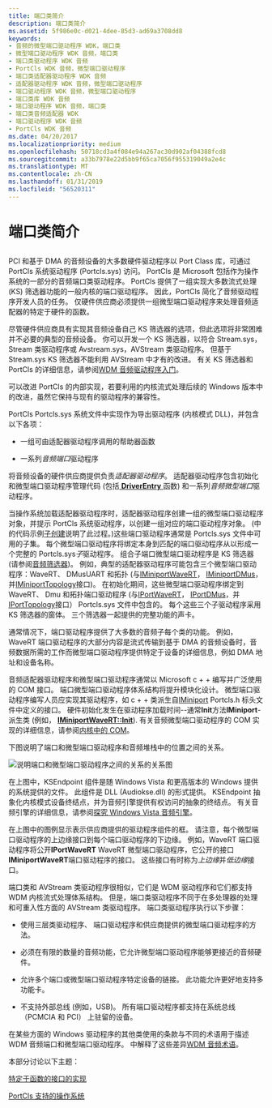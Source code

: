```yaml
---
title: 端口类简介
description: 端口类简介
ms.assetid: 5f986e0c-d021-4dee-85d3-ad69a3708dd8
keywords:
- 音频的微型端口驱动程序 WDK，端口类
- 微型端口驱动程序 WDK 音频，端口类
- 端口类驱动程序 WDK 音频
- PortCls WDK 音频，微型端口驱动程序
- 端口类适配器驱动程序 WDK 音频
- 适配器驱动程序 WDK 音频，微型端口驱动程序
- 端口驱动程序 WDK 音频，微型端口驱动程序
- 端口类库 WDK 音频
- 端口驱动程序 WDK 音频，端口类
- 端口类音频适配器 WDK
- 端口驱动程序 WDK 音频
- PortCls WDK 音频
ms.date: 04/20/2017
ms.localizationpriority: medium
ms.openlocfilehash: 50718cd3a4f084e94a267ac30d902af04388fcd8
ms.sourcegitcommit: a33b7978e22d5bb9f65ca7056f955319049a2e4c
ms.translationtype: MT
ms.contentlocale: zh-CN
ms.lasthandoff: 01/31/2019
ms.locfileid: "56520311"
---
```

# <a name="introduction-to-port-class"></a>端口类简介


## <span id="introduction_to_port_class"></span><span id="INTRODUCTION_TO_PORT_CLASS"></span>


PCI 和基于 DMA 的音频设备的大多数硬件驱动程序以 Port Class 库，可通过 PortCls 系统驱动程序 (Portcls.sys) 访问。 PortCls 是 Microsoft 包括作为操作系统的一部分的音频端口类驱动程序。 PortCls 提供了一组实现大多数流式处理 (KS) 筛选器功能的一般内核的端口驱动程序。 因此，PortCls 简化了音频驱动程序开发人员的任务。 仅硬件供应商必须提供一组微型端口驱动程序来处理音频适配器的特定于硬件的函数。

尽管硬件供应商具有实现其音频设备自己 KS 筛选器的选项，但此选项将非常困难并不必要的典型的音频设备。 你可以开发一个 KS 筛选器，以符合 Stream.sys，Stream 类驱动程序或 Avstream.sys，AVStream 类驱动程序。 但基于 Stream.sys KS 筛选器不能利用 AVStream 中才有的改进。 有关 KS 筛选器和 PortCls 的详细信息，请参阅[WDM 音频驱动程序入门](getting-started-with-wdm-audio-drivers.md)。

可以改进 PortCls 的内部实现，若要利用的内核流式处理后续的 Windows 版本中的改进，虽然它保持与现有的驱动程序的兼容性。

PortCls Portcls.sys 系统文件中实现作为导出驱动程序 (内核模式 DLL)，并包含以下各项：

-   一组可由适配器驱动程序调用的帮助器函数

-   一系列*音频端口*驱动程序

将音频设备的硬件供应商提供负责*适配器驱动程序*。 适配器驱动程序包含初始化和微型端口驱动程序管理代码 (包括[ **DriverEntry** ](https://msdn.microsoft.com/library/windows/hardware/ff544113)函数) 和一系列*音频微型端口*驱动程序。

当操作系统加载适配器驱动程序时，适配器驱动程序创建一组的微型端口驱动程序对象，并提示 PortCls 系统驱动程序，以创建一组对应的端口驱动程序对象。 (中的代码示例[子创建](subdevice-creation.md)说明了此过程。)这些端口驱动程序通常是 Portcls.sys 文件中可用的子集。 每个微型端口驱动程序将绑定本身到匹配的端口驱动程序从以形成一个完整的 Portcls.sys*子*驱动程序。 组合子端口微型端口驱动程序是 KS 筛选器 (请参阅[音频筛选器](audio-filters.md))。 例如，典型的适配器驱动程序可能包含三个微型端口驱动程序：WaveRT、 DMusUART 和拓扑 (与[IMiniportWaveRT](https://msdn.microsoft.com/library/windows/hardware/ff536737)， [IMiniportDMus](https://msdn.microsoft.com/library/windows/hardware/ff536699)，并[IMiniportTopology](https://msdn.microsoft.com/library/windows/hardware/ff536712)接口)。 在初始化期间，这些微型端口驱动程序绑定到 WaveRT、 Dmu 和拓扑端口驱动程序 (与[IPortWaveRT](https://msdn.microsoft.com/library/windows/hardware/ff536920)， [IPortDMus](https://msdn.microsoft.com/library/windows/hardware/ff536879)，并[IPortTopology](https://msdn.microsoft.com/library/windows/hardware/ff536896)接口） Portcls.sys 文件中包含的。 每个这些三个子驱动程序采用 KS 筛选器的窗体。 三个筛选器一起提供的完整功能的声卡。

通常情况下，端口驱动程序提供了大多数的音频子每个类的功能。 例如，WaveRT 端口驱动程序的大部分内容是流式传输到基于 DMA 的音频设备时，音频数据所需的工作而微型端口驱动程序提供特定于设备的详细信息，例如 DMA 地址和设备名称。

音频适配器驱动程序和微型端口驱动程序通常以 Microsoft c + + 编写并广泛使用的 COM 接口。 端口微型端口驱动程序体系结构将提升模块化设计。 微型端口驱动程序编写人员应实现其驱动程序，如 c + + 类派生自[IMiniport](https://msdn.microsoft.com/library/windows/hardware/ff536698) Portcls.h 标头文件中定义的接口。 硬件初始化发生在驱动程序加载时间--通常**Init**方法**IMiniport**-派生类 (例如， [ **IMiniportWaveRT::Init**](https://msdn.microsoft.com/library/windows/hardware/ff536759)). 有关音频微型端口驱动程序的 COM 实现的详细信息，请参阅[内核中的 COM](com-in-the-kernel.md)。

下图说明了端口和微型端口驱动程序和音频堆栈中的位置之间的关系。

![说明端口和微型端口驱动程序之间的关系的关系图](images/portcls-diag.png)

在上图中，KSEndpoint 组件是随 Windows Vista 和更高版本的 Windows 提供的系统提供的文件。 此组件是 DLL (Audiokse.dll) 的形式提供。 KSEndpoint 抽象化内核模式设备终结点，并为音频引擎提供有权访问的抽象的终结点。 有关音频引擎的详细信息，请参阅[探究 Windows Vista 音频引擎](exploring-the-windows-vista-audio-engine.md)。

在上图中的图例显示表示供应商提供的驱动程序组件的框。 请注意，每个微型端口驱动程序的上边缘接口到每个端口驱动程序的下边缘。 例如，WaveRT 端口驱动程序将公开**IPortWaveRT** WaveRT 微型端口驱动程序，它公开的接口**IMiniportWaveRT**端口驱动程序的接口。 这些接口有时称为*上边缘*并*低边缘*接口。

端口类和 AVStream 类驱动程序很相似，它们是 WDM 驱动程序和它们都支持 WDM 内核流式处理体系结构。 但是，端口类驱动程序不同于在多处理器的处理和可重入性方面的 AVStream 类驱动程序。 端口类驱动程序执行以下步骤：

-   使用三层类驱动程序、 端口驱动程序和供应商提供的微型端口驱动程序的方法。

-   必须在有限的数量的音频功能，它允许微型端口驱动程序能够更接近的音频硬件。

-   允许多个端口或微型端口驱动程序特定设备的链接。 此功能允许更好地支持多功能卡。

-   不支持外部总线 (例如，USB)。 所有端口驱动程序都支持在系统总线 （PCMCIA 和 PCI） 上驻留的设备。

在某些方面的 Windows 驱动程序的其他类使用的条款与不同的术语用于描述 WDM 音频端口和微型端口驱动程序。 中解释了这些差异[WDM 音频术语](wdm-audio-terminology.md)。

本部分讨论以下主题：

[特定于函数的接口的实现](implementation-of-function-specific-interfaces.md)

[PortCls 支持的操作系统](portcls-support-by-operating-system.md)

 

 




